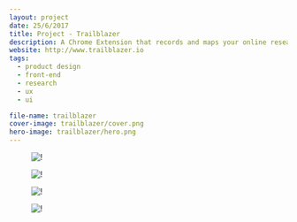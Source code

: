 ```yaml
---
layout: project
date: 25/6/2017
title: Project - Trailblazer
description: A Chrome Extension that records and maps your online research
website: http://www.trailblazer.io
tags:
  - product design
  - front-end
  - research
  - ux
  - ui

file-name: trailblazer
cover-image: trailblazer/cover.png
hero-image: trailblazer/hero.png
---
```


<figure><img class="hero" src="/projects/{{page.file-name}}/hero.png" alt="!" /></figure>

<figure><img class="image" src="/projects/{{page.file-name}}/5.png" alt="!" /></figure>

<figure><img class="image" src="/projects/{{page.file-name}}/4.png" alt="!" /></figure>

<figure><img class="image" src="/projects/{{page.file-name}}/3.png" alt="!" /></figure>